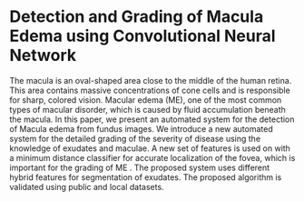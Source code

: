 # Detection and Grading of Macula Edema using Convolutional Neural Network 

The macula is an oval-shaped area close to the middle of the human retina. This area contains massive concentrations of cone cells and is responsible for sharp, colored vision. Macular edema (ME), one of the most common types of macular disorder, which is caused by fluid accumulation beneath the macula. In this paper, we present an automated system for the detection of Macula edema from fundus images. We introduce a new automated system for the detailed grading of the severity of disease using the knowledge of exudates and maculae. A new set of features is used on with a minimum distance classifier for accurate localization of the fovea, which is important for the grading of ME . The proposed system uses different hybrid features  for segmentation of exudates. The proposed algorithm is validated using public and local datasets.


